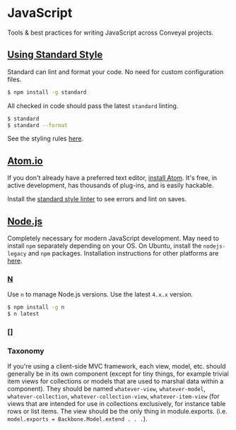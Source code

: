 # JavaScript

Tools & best practices for writing JavaScript across Conveyal projects.

## [Using Standard Style](http://standardjs.com)

Standard can lint and format your code. No need for custom configuration files.

```bash
$ npm install -g standard
```

All checked in code should pass the latest `standard` linting.

```bash
$ standard
$ standard --format
```

See the styling rules [here](http://standardjs.com/rules.html#javascript-standard-style).

## [Atom.io](https://atom.io)

If you don't already have a preferred text editor, [install Atom](https://github.com/atom/atom/blob/master/README.md#installing). It's free, in active development, has thousands of plug-ins, and is easily hackable.

Install the [standard style linter](https://atom.io/packages/linter-js-standard) to see errors and lint on saves.

## [Node.js](http://nodejs.org)

Completely necessary for modern JavaScript development. May need to install `npm` separately depending on your OS. On Ubuntu, install the `nodejs-legacy` and `npm` packages. Installation instructions for other platforms are [here](https://github.com/joyent/node/wiki/installing-node.js-via-package-manager).

### [N](https://github.com/visionmedia/n)

Use `n` to manage Node.js versions. Use the latest `4.x.x` version.

```bash
$ npm install -g n
$ n latest
```

### []

### Taxonomy

If you're using a client-side MVC framework, each view, model, etc. should generally be in its own component (except for tiny things, for example trivial item views for collections or models that are used to marshal data within a component). They should be named `whatever-view`, `whatever-model`, `whatever-collection`, `whatever-collection-view`, `whatever-item-view` (for views that are intended for use in collections exclusively, for instance table rows or list items. The view should be the only thing in module.exports. (i.e. `model.exports = Backbone.Model.extend . . .`).
